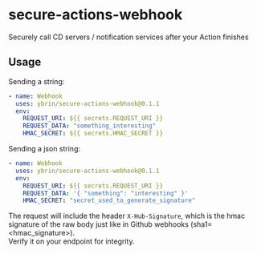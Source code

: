 # secure-actions-webhook

Securely call CD servers / notification services after your Action finishes

## Usage

Sending a string:

```yaml
- name: Webhook
  uses: ybrin/secure-actions-webhook@0.1.1
  env:
    REQUEST_URI: ${{ secrets.REQUEST_URI }}
    REQUEST_DATA: "something_interesting"
    HMAC_SECRET: ${{ secrets.HMAC_SECRET }}
```

Sending a json string:

```yaml
- name: Webhook
  uses: ybrin/secure-actions-webhook@0.1.1
  env:
    REQUEST_URI: ${{ secrets.REQUEST_URI }}
    REQUEST_DATA: '{ "something": "interesting" }'
    HMAC_SECRET: "secret_used_to_generate_signature"
```

The request will include the header `X-Hub-Signature`, which is the hmac signature of the raw body just like in Github webhooks
(sha1=<hmac_signature>).    
Verify it on your endpoint for integrity.
